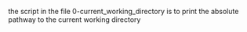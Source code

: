 the script in the file 0-current_working_directory is to print the absolute pathway to the current working directory

